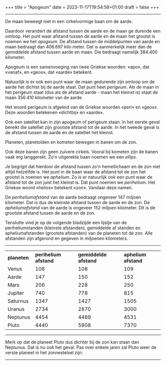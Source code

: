 +++
title = "Apogeum"
date = 2023-11-17T19:54:58+01:00
draft = false
+++


----------------------------------------------------------------------------------------
De maan beweegt niet in een cirkelvormige baan om de aarde.

Daardoor verandert de afstand tussen de aarde en de maan ge durende een
omloop. Het punt waar afstand tussen de aarde en de maan het grootst is
noemen we het *apogeum*. De afstand tussen de middelpunten van aarde en
maan bedraagt dan 406.697 kilo meter. Dat is aanmerkelijk meer dan de
gemiddelde afstand tussen aarde en maan. Die bedraagt namelijk 384.400
kilometer.

Apogeum is een samenvoeging van twee Griekse woorden: «apo», dat
«vanaf», en «geos», dat «aarde» betekent.

Natuurlijk is er ook een punt waar de maan gedurende zijn omloop om de
aarde het dichtst bij de aarde staat. Dat punt heet *perigeum*. Als de
maan in het perigeum staat (dus als de afstand aarde - maan het kleinst
is) staat de maan 356.410 kilometer van de aarde.

Het woord perigeum is afgeleid van de Griekse woorden «peri» en «geos».
Deze woorden betekenen «dichtbij» en «aarde».

Ook een satelliet kan in zijn apogeum of perigeum staan. In het eerste
geval bereikt die satelliet zijn grootste afstand tot de aarde. In het
tweede geval is de afstand tussen de aarde en de satelliet het kleinst.

Planeten, planetoïden en kometen bewegen in banen om de zon.

Ook deze banen zijn geen zuivere cirkels. Vooral bij kometen zijn de
banen vaak erg langgerekt. Zo\'n uitgerekte baan noemen we een *ellips*.

Je begrijpt dat hierdoor de afstand tussen zo\'n hemellichaam en de zon
niet altijd hetzelfde is. Het punt in de baan waar de afstand tot de zon
het grootst is noemen we *aphelium*. Zo is er natuurlijk ook een punt
waar de afstand tot de zon juist het kleinst is. Dat punt noemen we
*perihelium*. Het Griekse woord «helios» betekent «zon». Vandaar deze
namen.

De *periheliumafstand* van de aarde bedraagt ongeveer 147 miljoen
kilometer. Dat is dus de kleinste afstand tussen de aarde en de zon. De
*apheliumafstand* van de aarde is ongeveer 152 miljoen kilometer. Dit is
de grootste afstand tussen de aarde en de zon.

Tenslotte vind je op de volgende bladzijde een lijstje van de
periheliumstanden (kleinste afstanden), gemiddelde af standen en
apheliumafstanden (grootste afstanden) van de planeten tot de zon. Alle
afstanden zijn afgerond en gegeven in miljoenen kilometers.

--------------------------------------------------------------------------------------------------
|   |   |   |   |
|---|---|---|---|
**planeten** | **perihelium afstand** | **gemiddelde afstand** | **aphelium afstand**
Venus        |108                     |108                     |109
Aarde        |147                     |150                     |152
Mars         |206                     |228                     |250
Jupiter      |740                     |778                     |815
Saturnus     |1347                    |1427                    |1505
Uranus       |2734                    |2870                    |3000
Neptunus     |4454                    |4489                    |4531
Pluto        |4440                    |5908                    |7370
------------------------------------------------------------------------------------------------------------

Merk op dat de planeet Pluto dus dichter bij de zon kan staan dan
Neptunus. Dat is nu ook het geval. Pas over enkele jaren zal Pluto weer
de verste planeet in het zonnestelsel zijn.

-------------------------------------------------------------------------------------------------
